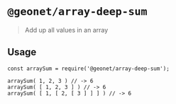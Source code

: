 # `@geonet/array-deep-sum`

> Add up all values in an array

## Usage

```
const arraySum = require('@geonet/array-deep-sum');

arraySum( 1, 2, 3 ) // -> 6
arraySum( [ 1, 2, 3 ] ) // -> 6
arraySum( [ 1, [ 2, [ 3 ] ] ] ) // -> 6
```
